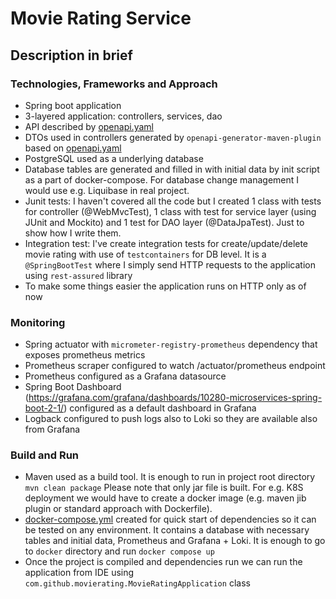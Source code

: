 # Movie Rating Service

## Description in brief

### Technologies, Frameworks and Approach
- Spring boot application
- 3-layered application: controllers, services, dao
- API described by [openapi.yaml](./movie-rating-api/src/main/resources/openapi)
- DTOs used in controllers generated by `openapi-generator-maven-plugin` based on [openapi.yaml](./movie-rating-api/src/main/resources/openapi)
- PostgreSQL used as a underlying database
- Database tables are generated and filled in with initial data by init script as a part of docker-compose. For database change management I would use e.g. Liquibase in real project.
- Junit tests: I haven't covered all the code but I created 1 class with tests for controller (@WebMvcTest), 1 class with test for service layer (using JUnit and Mockito) and 1 test for DAO layer (@DataJpaTest). Just to show how I write them.
- Integration test: I've create integration tests for create/update/delete movie rating with use of `testcontainers` for DB level. It is a `@SpringBootTest` where I simply send HTTP requests to the application using `rest-assured` library
- To make some things easier the application runs on HTTP only as of now

### Monitoring
- Spring actuator with `micrometer-registry-prometheus` dependency that exposes prometheus metrics
- Prometheus scraper configured to watch /actuator/prometheus endpoint
- Prometheus configured as a Grafana datasource
- Spring Boot Dashboard (https://grafana.com/grafana/dashboards/10280-microservices-spring-boot-2-1/) configured as a default dashboard in Grafana
- Logback configured to push logs also to Loki so they are available also from Grafana

### Build and Run
- Maven used as a build tool. It is enough to run in project root directory 
``
mvn clean package
``
Please note that only jar file is built. For e.g. K8S deployment we would have to create a docker image (e.g. maven jib plugin or standard approach with Dockerfile).
- [docker-compose.yml](./docker/docker-compose.yml) created for quick start of dependencies so it can be tested on any environment. It contains a database with necessary tables and initial data, Prometheus and Grafana + Loki. It is enough to go to `docker` directory and run
``
docker compose up
``
- Once the project is compiled and dependencies run we can run the application from IDE using `com.github.movierating.MovieRatingApplication` class


